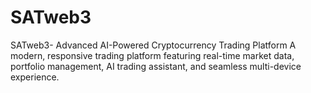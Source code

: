 # SATweb3
SATweb3- Advanced AI-Powered Cryptocurrency Trading Platform A modern, responsive trading platform featuring real-time market data, portfolio management, AI trading assistant, and seamless multi-device experience.
